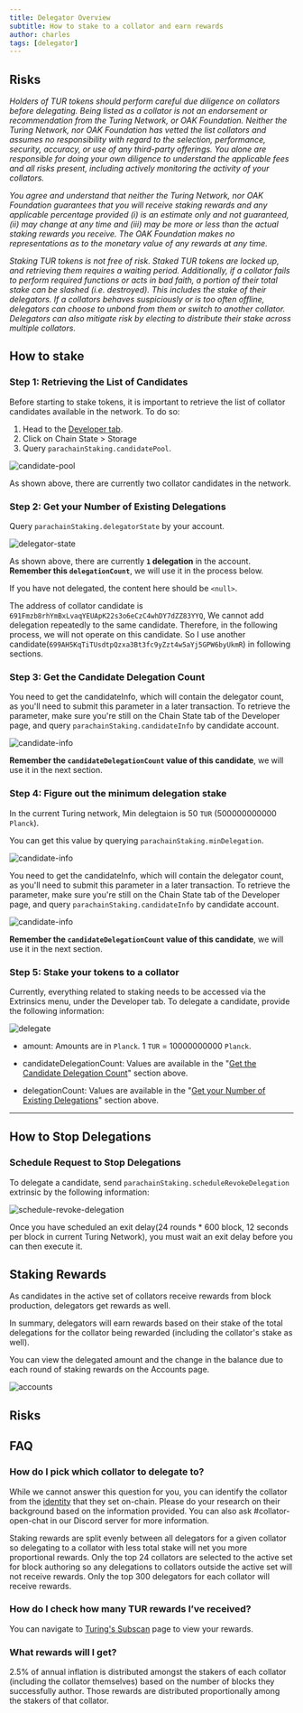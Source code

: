 ```yaml
---
title: Delegator Overview
subtitle: How to stake to a collator and earn rewards
author: charles
tags: [delegator]
---
```


## Risks
*Holders of TUR tokens should perform careful due diligence on collators before delegating. Being listed as a collator is not an endorsement or recommendation from the Turing Network, or OAK Foundation. Neither the Turing Network, nor OAK Foundation has vetted the list collators and assumes no responsibility with regard to the selection, performance, security, accuracy, or use of any third-party offerings. You alone are responsible for doing your own diligence to understand the applicable fees and all risks present, including actively monitoring the activity of your collators.*

*You agree and understand that neither the Turing Network, nor OAK Foundation guarantees that you will receive staking rewards and any applicable percentage provided (i) is an estimate only and not guaranteed, (ii) may change at any time and (iii) may be more or less than the actual staking rewards you receive. The OAK Foundation makes no representations as to the monetary value of any rewards at any time.*

*Staking TUR tokens is not free of risk. Staked TUR tokens are locked up, and retrieving them requires a waiting period. Additionally, if a collator fails to perform required functions or acts in bad faith, a portion of their total stake can be slashed (i.e. destroyed). This includes the stake of their delegators. If a collators behaves suspiciously or is too often offline, delegators can choose to unbond from them or switch to another collator. Delegators can also mitigate risk by electing to distribute their stake across multiple collators.*

## How to stake

### Step 1: Retrieving the List of Candidates

Before starting to stake tokens, it is important to retrieve the list of collator candidates available in the network. To do so:

1. Head to the [Developer tab](https://polkadot.js.org/apps/?rpc=wss%3A%2F%2Frpc.turing.oak.tech#/chainstate).
1. Click on Chain State > Storage
1. Query `parachainStaking.candidatePool`. 

![candidate-pool](../../assets/img/staking-delegation/candidate-pool.png)

As shown above, there are currently two collator candidates in the network.

### Step 2: Get your Number of Existing Delegations

Query `parachainStaking.delegatorState` by your account.

![delegator-state](../../assets/img/staking-delegation/delegator-state.png)

As shown above, there are currently **`1` delegation** in the account. **Remember this `delegationCount`**, we will use it in the process below.

If you have not delegated, the content here should be `<null>`.

The address of collator candidate is `691Fmzb8rhYmBxLvaqYEUApK22s3o6eCzC4whDY7dZZ83YYQ`, We cannot add delegation repeatedly to the same candidate.
Therefore, in the following process, we will not operate on this candidate. So I use another candidate(`699AH5KqTiTUsdtpQzxa3Bt3fc9yZzt4w5aYj5GPW6byUkmR`) in following sections.

### Step 3: Get the Candidate Delegation Count

You need to get the candidateInfo, which will contain the delegator count, as you'll need to submit this parameter in a later transaction. To retrieve the parameter, make sure you're still on the Chain State tab of the Developer page, and query `parachainStaking.candidateInfo` by candidate account. 

![candidate-info](../../assets/img/staking-delegation/candidate-info.png)

**Remember the `candidateDelegationCount` value of this candidate**, we will use it in the next section.

### Step 4: Figure out the minimum delegation stake

In the current Turing network, Min delegtaion is 50 `TUR` (500000000000 `Planck`).

You can get this value by querying `parachainStaking.minDelegation`.

![candidate-info](../../assets/img/staking-delegation/min-delegation.png)

You need to get the candidateInfo, which will contain the delegator count, as you'll need to submit this parameter in a later transaction. To retrieve the parameter, make sure you're still on the Chain State tab of the Developer page, and query `parachainStaking.candidateInfo` by candidate account. 

![candidate-info](../../assets/img/staking-delegation/candidate-info.png)

**Remember the `candidateDelegationCount` value of this candidate**, we will use it in the next section.

### Step 5: Stake your tokens to a collator

Currently, everything related to staking needs to be accessed via the Extrinsics menu, under the Developer tab. To delegate a candidate, provide the following information:

![delegate](../../assets/img/staking-delegation/delegate.png)

- amount: Amounts are in `Planck`. 1 `TUR` = 10000000000 `Planck`. 

- candidateDelegationCount: Values ​​are available in the "[Get the Candidate Delegation Count](#get-the-candidate-delegation)" section above.

- delegationCount: Values ​​are available in the "[Get your Number of Existing Delegations](#get-your-number-of-existing-delegations)" section above.

---
## How to Stop Delegations

### Schedule Request to Stop Delegations

To delegate a candidate, send `parachainStaking.scheduleRevokeDelegation` extrinsic by the following information:

![schedule-revoke-delegation](../../assets/img/staking-delegation/schedule-revoke-delegation.png)

Once you have scheduled an exit delay(24 rounds * 600 block, 12 seconds per block in current Turing Network), you must wait an exit delay before you can then execute it.

## Staking Rewards

As candidates in the active set of collators receive rewards from block production, delegators get rewards as well.

In summary, delegators will earn rewards based on their stake of the total delegations for the collator being rewarded (including the collator's stake as well).

You can view the delegated amount and the change in the balance due to each round of staking rewards on the Accounts page.

![accounts](../../assets/img/staking-delegation/accounts.png)

## Risks



## FAQ

### How do I pick which collator to delegate to?
While we cannot answer this question for you, you can identify the collator from the [identity](../identity) that they set on-chain. Please do your research on their background based on the information provided. You can also ask #collator-open-chat in our Discord server for more information.

Staking rewards are split evenly between all delegators for a given collator so delegating to a collator with less total stake will net you more proportional rewards.
Only the top 24 collators are selected to the active set for block authoring so any delegations to collators outside the active set will not receive rewards.
Only the top 300 delegators for each collator will receive rewards.

### How do I check how many TUR rewards I’ve received?
You can navigate to [Turing's Subscan](https://turing.subscan.io/event?address=YOUR_NOMINATOR_WALLET&module=parachainstaking&event=reward) page to view your rewards. 

### What rewards will I get?
2.5% of annual inflation is distributed amongst the stakers of each collator (including the collator themselves) based on the number of blocks they successfully author.  Those rewards are distributed proportionally among the stakers of that collator.